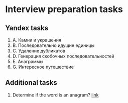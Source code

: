 # Interview preparation tasks
## Yandex tasks 
1. A. Камни и украшения
2. B. Последовательно идущие единицы
3. C. Удаление дубликатов
4. D. Генерация скобочных последовательностей
5. E. Анаграммы
6. G. Интересное путешествие

## Additional tasks
1. Determine if the word is an anagram? [link](anagram_word.cpp)
